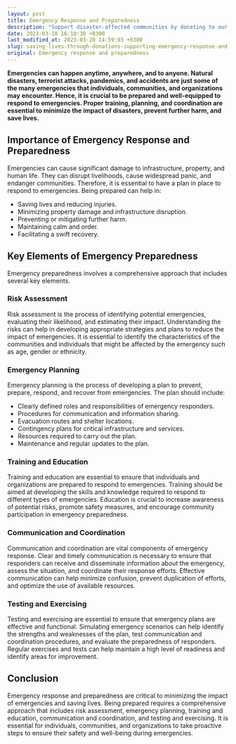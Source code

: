 ```yaml
---
layout: post
title: Emergency Response and Preparedness
description: "Support disaster-affected communities by donating to our charity. Your contribution can save lives and help us prepare for emergencies."
date: 2023-03-18 16:10:30 +0300
last_modified_at: 2023-03-20 14:59:03 +0300
slug: saving-lives-through-donations-supporting-emergency-response-and-preparedness-initiatives
original: Emergency response and preparedness
---
```

**Emergencies can happen anytime, anywhere, and to anyone. Natural disasters, terrorist attacks, pandemics, and accidents are just some of the many emergencies that individuals, communities, and organizations may encounter. Hence, it is crucial to be prepared and well-equipped to respond to emergencies. Proper training, planning, and coordination are essential to minimize the impact of disasters, prevent further harm, and save lives.**

## Importance of Emergency Response and Preparedness

Emergencies can cause significant damage to infrastructure, property, and human life. They can disrupt livelihoods, cause widespread panic, and endanger communities. Therefore, it is essential to have a plan in place to respond to emergencies. Being prepared can help in:

* Saving lives and reducing injuries.
* Minimizing property damage and infrastructure disruption.
* Preventing or mitigating further harm.
* Maintaining calm and order.
* Facilitating a swift recovery.

## Key Elements of Emergency Preparedness

Emergency preparedness involves a comprehensive approach that includes several key elements.

### Risk Assessment

Risk assessment is the process of identifying potential emergencies, evaluating their likelihood, and estimating their impact. Understanding the risks can help in developing appropriate strategies and plans to reduce the impact of emergencies. It is essential to identify the characteristics of the communities and individuals that might be affected by the emergency such as age, gender or ethnicity.

### Emergency Planning

Emergency planning is the process of developing a plan to prevent, prepare, respond, and recover from emergencies. The plan should include:

* Clearly defined roles and responsibilities of emergency responders.
* Procedures for communication and information sharing.
* Evacuation routes and shelter locations.
* Contingency plans for critical infrastructure and services.
* Resources required to carry out the plan.
* Maintenance and regular updates to the plan.

### Training and Education

Training and education are essential to ensure that individuals and organizations are prepared to respond to emergencies. Training should be aimed at developing the skills and knowledge required to respond to different types of emergencies. Education is crucial to increase awareness of potential risks, promote safety measures, and encourage community participation in emergency preparedness.

### Communication and Coordination

Communication and coordination are vital components of emergency response. Clear and timely communication is necessary to ensure that responders can receive and disseminate information about the emergency, assess the situation, and coordinate their response efforts. Effective communication can help minimize confusion, prevent duplication of efforts, and optimize the use of available resources.

### Testing and Exercising

Testing and exercising are essential to ensure that emergency plans are effective and functional. Simulating emergency scenarios can help identify the strengths and weaknesses of the plan, test communication and coordination procedures, and evaluate the preparedness of responders. Regular exercises and tests can help maintain a high level of readiness and identify areas for improvement.

## Conclusion

Emergency response and preparedness are critical to minimizing the impact of emergencies and saving lives. Being prepared requires a comprehensive approach that includes risk assessment, emergency planning, training and education, communication and coordination, and testing and exercising. It is essential for individuals, communities, and organizations to take proactive steps to ensure their safety and well-being during emergencies.